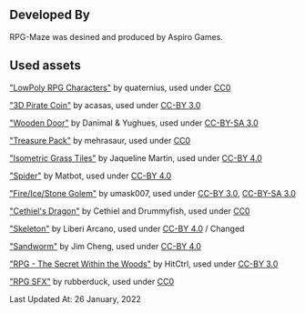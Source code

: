 ## Developed By

RPG-Maze was desined and produced by Aspiro Games.

## Used assets

["LowPoly RPG Characters"](https://opengameart.org/content/lowpoly-rpg-characters) by quaternius, used under [CC0](https://creativecommons.org/publicdomain/zero/1.0/)
  
["3D Pirate Coin"](https://opengameart.org/content/3d-pirate-coin) by acasas, used under [CC-BY 3.0](https://creativecommons.org/licenses/by/3.0/)
  
["Wooden Door"](https://opengameart.org/content/wooden-door) by Danimal & Yughues, used under [CC-BY-SA 3.0](https://creativecommons.org/licenses/by-sa/3.0/)
  
["Treasure Pack"](https://opengameart.org/content/treasure-pack) by mehrasaur, used under [CC0](https://creativecommons.org/publicdomain/zero/1.0/)
  
["Isometric Grass Tiles"](https://opengameart.org/content/isometric-grass-tiles) by Jaqueline Martin, used under [CC-BY 4.0](https://creativecommons.org/licenses/by/4.0/)
  
["Spider"](https://sketchfab.com/3d-models/spider-74493f72801e4304a4329b852b7814be) by Matbot, used under [CC-BY 4.0](https://creativecommons.org/licenses/by/4.0/)

["Fire/Ice/Stone Golem"](https://opengameart.org/content/fireicestone-golem) by umask007, used under [CC-BY 3.0](https://creativecommons.org/licenses/by/3.0/), [CC-BY-SA 3.0](https://creativecommons.org/licenses/by-sa/3.0/)

["Cethiel's Dragon"](https://opengameart.org/content/cethiels-dragon-3d) by Cethiel and Drummyfish, used under [CC0](https://creativecommons.org/publicdomain/zero/1.0/)

["Skeleton"](https://sketchfab.com/3d-models/3december-2020-day-16-fantasy-564b1f4f741b4f059a3e03b9c63fb438) by Liberi Arcano, used under [CC-BY 4.0](https://creativecommons.org/licenses/by/4.0/) / Changed

["Sandworm"](https://sketchfab.com/3d-models/gold-sandworm-41f03702289940b29831dcb771fb5f3a) by Jim Cheng, used under [CC-BY 4.0](https://creativecommons.org/licenses/by/4.0/)

["RPG - The Secret Within the Woods"](https://opengameart.org/content/rpg-the-secret-within-the-woods) by HitCtrl, used under [CC-BY 3.0](https://creativecommons.org/licenses/by/3.0/)

["RPG SFX"](https://opengameart.org/content/80-cc0-rpg-sfx) by rubberduck, used under [CC0](https://creativecommons.org/publicdomain/zero/1.0/)

Last Updated At: 26 January, 2022
